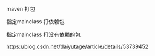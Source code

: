maven 打包

指定mainclass 打依赖包

指定mainclass 打没有依赖的包

https://blog.csdn.net/daiyutage/article/details/53739452